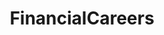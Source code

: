 ---
title: FinancialCareers
crosslinks:
- cscareerquestions
- Accounting
- consulting
- CFA
- math
- finance
- autotldr
- Advice
- personalfinance
- motivation
- CONSLUTING
- LawSchool
- AMAAggregator
- Baruch
- cscareers
- actuary
- resumes
---